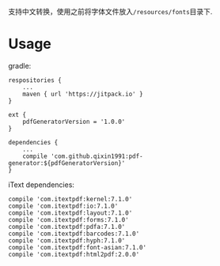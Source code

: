 支持中文转换，使用之前将字体文件放入`/resources/fonts`目录下.

# Usage

gradle:

```
respositories {
    ...
    maven { url 'https://jitpack.io' }
}

ext {
    pdfGeneratorVersion = '1.0.0'
}

dependencies {
    ...
    compile 'com.github.qixin1991:pdf-generator:${pdfGeneratorVersion}'
}
```

iText dependencies:

```
compile 'com.itextpdf:kernel:7.1.0'
compile 'com.itextpdf:io:7.1.0'
compile 'com.itextpdf:layout:7.1.0'
compile 'com.itextpdf:forms:7.1.0'
compile 'com.itextpdf:pdfa:7.1.0'
compile 'com.itextpdf:barcodes:7.1.0'
compile 'com.itextpdf:hyph:7.1.0'
compile 'com.itextpdf:font-asian:7.1.0'
compile 'com.itextpdf:html2pdf:2.0.0'
```
